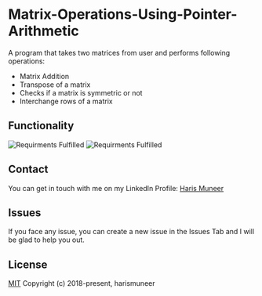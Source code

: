 # Matrix-Operations-Using-Pointer-Arithmetic

A program that takes two matrices from user and performs following operations:
-	Matrix Addition
-	Transpose of a matrix
-	Checks if a matrix is symmetric or not
-	Interchange rows of a matrix

## Functionality

![Requirments Fulfilled](../master/images/r1.png)
![Requirments Fulfilled](../master/images/r2.png)


## Contact
You can get in touch with me on my LinkedIn Profile: [Haris Muneer](https://www.linkedin.com/in/harismuneer/)

## Issues
If you face any issue, you can create a new issue in the Issues Tab and I will be glad to help you out.

## License
[MIT](../master/LICENSE)
Copyright (c) 2018-present, harismuneer
